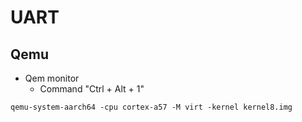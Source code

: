 # UART

## Qemu

* Qem monitor
  * Command "Ctrl + Alt + 1"

```
qemu-system-aarch64 -cpu cortex-a57 -M virt -kernel kernel8.img
```

